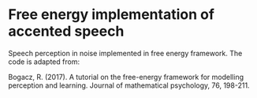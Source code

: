 # Free energy implementation of accented speech

Speech perception in noise implemented in free energy framework. The code is adapted from:

Bogacz, R. (2017). A tutorial on the free-energy framework for modelling perception and learning. Journal of mathematical psychology, 76, 198-211.
